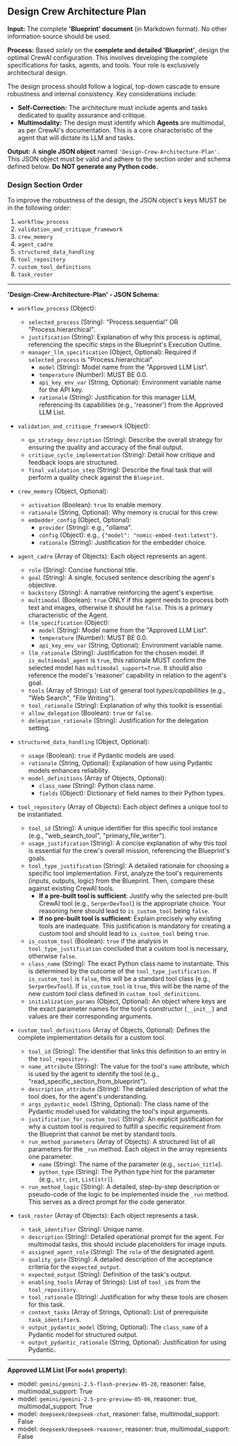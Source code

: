## Design Crew Architecture Plan

**Input:** The complete **'Blueprint' document** (in Markdown format). No other information source should be used.

**Process:** Based *solely* on the **complete and detailed 'Blueprint'**, design the optimal CrewAI configuration. This involves developing the complete specifications for tasks, agents, and tools. Your role is exclusively architectural design.

The design process should follow a logical, top-down cascade to ensure robustness and internal consistency. Key considerations include:
* **Self-Correction:** The architecture must include agents and tasks dedicated to quality assurance and critique.
* **Multimodality:** The design must identify which **Agents** are multimodal, as per CrewAI's documentation. This is a core characteristic of the agent that will dictate its LLM and tasks.

**Output:** A **single JSON object** named `'Design-Crew-Architecture-Plan'`. This JSON object must be valid and adhere to the section order and schema defined below. **Do NOT generate any Python code.**

### **Design Section Order**

To improve the robustness of the design, the JSON object's keys MUST be in the following order:

1.  `workflow_process`
2.  `validation_and_critique_framework`
3.  `crew_memory`
4.  `agent_cadre`
5.  `structured_data_handling`
6.  `tool_repository`
7.  `custom_tool_definitions`
8.  `task_roster`

---
**'Design-Crew-Architecture-Plan' - JSON Schema:**

* `workflow_process` (Object):
    * `selected_process` (String): "Process.sequential" OR "Process.hierarchical".
    * `justification` (String): Explanation of why this process is optimal, referencing the specific steps in the Blueprint's Execution Outline.
    * `manager_llm_specification` (Object, Optional): Required if `selected_process` is "Process.hierarchical".
        * `model` (String): Model name from the "Approved LLM List".
        * `temperature` (Number): MUST BE 0.0.
        * `api_key_env_var` (String, Optional): Environment variable name for the API key.
        * `rationale` (String): Justification for this manager LLM, referencing its capabilities (e.g., 'reasoner') from the Approved LLM List.

* `validation_and_critique_framework` (Object):
    * `qa_strategy_description` (String): Describe the overall strategy for ensuring the quality and accuracy of the final output.
    * `critique_cycle_implementation` (String): Detail how critique and feedback loops are structured.
    * `final_validation_step` (String): Describe the final task that will perform a quality check against the `Blueprint`.

* `crew_memory` (Object, Optional):
    * `activation` (Boolean): `true` to enable memory.
    * `rationale` (String, Optional): Why memory is crucial for this crew.
    * `embedder_config` (Object, Optional):
        * `provider` (String): e.g., "ollama".
        * `config` (Object): e.g., `{"model": "nomic-embed-text:latest"}`.
        * `rationale` (String): Justification for the embedder choice.

* `agent_cadre` (Array of Objects): Each object represents an agent.
    * `role` (String): Concise functional title.
    * `goal` (String): A single, focused sentence describing the agent's objective.
    * `backstory` (String): A narrative reinforcing the agent's expertise.
    * `multimodal` (Boolean): `true` ONLY if this agent needs to process both text and images, otherwise it should be `false`. This is a primary characteristic of the Agent.
    * `llm_specification` (Object):
        * `model` (String): Model name from the "Approved LLM List".
        * `temperature` (Number): MUST BE 0.0.
        * `api_key_env_var` (String, Optional): Environment variable name.
    * `llm_rationale` (String): Justification for the chosen model. If `is_multimodal_agent` is `true`, this rationale MUST confirm the selected model has `multimodal_support=True`. It should also reference the model's 'reasoner' capability in relation to the agent's goal.
    * `tools` (Array of Strings): List of general tool *types/capabilities* (e.g., "Web Search", "File Writing").
    * `tool_rationale` (String): Explanation of why this toolkit is essential.
    * `allow_delegation` (Boolean): `true` or `false`.
    * `delegation_rationale` (String): Justification for the delegation setting.

* `structured_data_handling` (Object, Optional):
    * `usage` (Boolean): `true` if Pydantic models are used.
    * `rationale` (String, Optional): Explanation of how using Pydantic models enhances reliability.
    * `model_definitions` (Array of Objects, Optional):
        * `class_name` (String): Python class name.
        * `fields` (Object): Dictionary of field names to their Python types.

* `tool_repository` (Array of Objects): Each object defines a unique tool to be instantiated.
    * `tool_id` (String): A unique identifier for this specific tool instance (e.g., "web_search_tool", "primary_file_writer").
    * `usage_justification` (String): A concise explanation of why this tool is essential for the crew's overall mission, referencing the Blueprint's goals.
    * `tool_type_justification` (String): A detailed rationale for choosing a specific tool implementation. First, analyze the tool's requirements (inputs, outputs, logic) from the Blueprint. Then, compare these against existing CrewAI tools.
        * **If a pre-built tool is sufficient**: Justify why the selected pre-built CrewAI tool (e.g., `SerperDevTool`) is the appropriate choice. Your reasoning here should lead to `is_custom_tool` being `false`.
        * **If no pre-built tool is sufficient**: Explain precisely why existing tools are inadequate. This justification is mandatory for creating a custom tool and should lead to `is_custom_tool` being `true`.
    * `is_custom_tool` (Boolean): `true` if the analysis in `tool_type_justification` concluded that a custom tool is necessary, otherwise `false`.
    * `class_name` (String): The exact Python class name to instantiate. This is determined by the outcome of the `tool_type_justification`. If `is_custom_tool` is `false`, this will be a standard tool class (e.g., `SerperDevTool`). If `is_custom_tool` is `true`, this will be the name of the new custom tool class defined in `custom_tool_definitions`.
    * `initialization_params` (Object, Optional): An object where keys are the exact parameter names for the tool's constructor (`__init__`) and values are their corresponding arguments.

* `custom_tool_definitions` (Array of Objects, Optional): Defines the complete implementation details for a custom tool.
    * `tool_id` (String): The identifier that links this definition to an entry in the `tool_repository`.
    * `name_attribute` (String): The value for the tool's `name` attribute, which is used by the agent to identify the tool (e.g., "read_specific_section_from_blueprint").
    * `description_attribute` (String): The detailed description of what the tool does, for the agent's understanding.
    * `args_pydantic_model` (String, Optional): The class name of the Pydantic model used for validating the tool's input arguments.
    * `justification_for_custom_tool` (String): An explicit justification for why a custom tool is required to fulfill a specific requirement from the Blueprint that cannot be met by standard tools.
    * `run_method_parameters` (Array of Objects): A structured list of all parameters for the `_run` method. Each object in the array represents one parameter.
        * `name` (String): The name of the parameter (e.g., `section_title`).
        * `python_type` (String): The Python type hint for the parameter (e.g., `str`, `int`, `List[str]`).
    * `run_method_logic` (String): A detailed, step-by-step description or pseudo-code of the logic to be implemented inside the `_run` method. This serves as a direct prompt for the code generator.

* `task_roster` (Array of Objects): Each object represents a task.
    * `task_identifier` (String): Unique name.
    * `description` (String): Detailed operational prompt for the agent. For multimodal tasks, this should include placeholders for image inputs.
    * `assigned_agent_role` (String): The `role` of the designated agent.
    * `quality_gate` (String): A detailed description of the acceptance criteria for the `expected_output`.
    * `expected_output` (String): Definition of the task's output.
    * `enabling_tools` (Array of Strings): List of `tool_id`s from the `tool_repository`.
    * `tool_rationale` (String): Justification for why these tools are chosen for this task.
    * `context_tasks` (Array of Strings, Optional): List of prerequisite `task_identifier`s.
    * `output_pydantic_model` (String, Optional): The `class_name` of a Pydantic model for structured output.
    * `output_pydantic_rationale` (String, Optional): Justification for using Pydantic.

---
**Approved LLM List (For `model` property):**
* model: `gemini/gemini-2.5-flash-preview-05-20`, reasoner: false, multimodal_support: True
* model: `gemini/gemini-2.5-pro-preview-05-06`, reasoner: true, multimodal_support: True
* model: `deepseek/deepseek-chat`, reasoner: false, multimodal_support: False
* model: `deepseek/deepseek-reasoner`, reasoner: true, multimodal_support: False